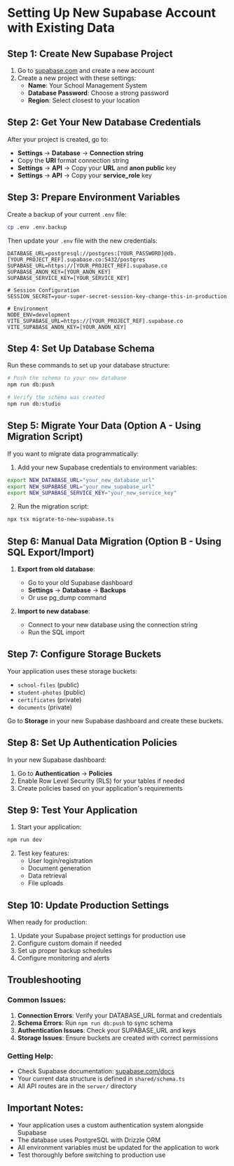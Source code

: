 # Setting Up New Supabase Account with Existing Data

## Step 1: Create New Supabase Project

1. Go to [supabase.com](https://supabase.com) and create a new account
2. Create a new project with these settings:
   - **Name**: Your School Management System
   - **Database Password**: Choose a strong password
   - **Region**: Select closest to your location

## Step 2: Get Your New Database Credentials

After your project is created, go to:
- **Settings** → **Database** → **Connection string**
- Copy the **URI** format connection string
- **Settings** → **API** → Copy your **URL** and **anon public** key
- **Settings** → **API** → Copy your **service_role** key

## Step 3: Prepare Environment Variables

Create a backup of your current `.env` file:
```bash
cp .env .env.backup
```

Then update your `.env` file with the new credentials:
```env
DATABASE_URL=postgresql://postgres:[YOUR_PASSWORD]@db.[YOUR_PROJECT_REF].supabase.co:5432/postgres
SUPABASE_URL=https://[YOUR_PROJECT_REF].supabase.co
SUPABASE_ANON_KEY=[YOUR_ANON_KEY]
SUPABASE_SERVICE_KEY=[YOUR_SERVICE_KEY]

# Session Configuration
SESSION_SECRET=your-super-secret-session-key-change-this-in-production

# Environment
NODE_ENV=development
VITE_SUPABASE_URL=https://[YOUR_PROJECT_REF].supabase.co
VITE_SUPABASE_ANON_KEY=[YOUR_ANON_KEY]
```

## Step 4: Set Up Database Schema

Run these commands to set up your database structure:

```bash
# Push the schema to your new database
npm run db:push

# Verify the schema was created
npm run db:studio
```

## Step 5: Migrate Your Data (Option A - Using Migration Script)

If you want to migrate data programmatically:

1. Add your new Supabase credentials to environment variables:
```bash
export NEW_DATABASE_URL="your_new_database_url"
export NEW_SUPABASE_URL="your_new_supabase_url"
export NEW_SUPABASE_SERVICE_KEY="your_new_service_key"
```

2. Run the migration script:
```bash
npx tsx migrate-to-new-supabase.ts
```

## Step 6: Manual Data Migration (Option B - Using SQL Export/Import)

1. **Export from old database**:
   - Go to your old Supabase dashboard
   - **Settings** → **Database** → **Backups**
   - Or use pg_dump command

2. **Import to new database**:
   - Connect to your new database using the connection string
   - Run the SQL import

## Step 7: Configure Storage Buckets

Your application uses these storage buckets:
- `school-files` (public)
- `student-photos` (public)
- `certificates` (private)
- `documents` (private)

Go to **Storage** in your new Supabase dashboard and create these buckets.

## Step 8: Set Up Authentication Policies

In your new Supabase dashboard:
1. Go to **Authentication** → **Policies**
2. Enable Row Level Security (RLS) for your tables if needed
3. Create policies based on your application's requirements

## Step 9: Test Your Application

1. Start your application:
```bash
npm run dev
```

2. Test key features:
   - User login/registration
   - Document generation
   - Data retrieval
   - File uploads

## Step 10: Update Production Settings

When ready for production:
1. Update your Supabase project settings for production use
2. Configure custom domain if needed
3. Set up proper backup schedules
4. Configure monitoring and alerts

## Troubleshooting

### Common Issues:

1. **Connection Errors**: Verify your DATABASE_URL format and credentials
2. **Schema Errors**: Run `npm run db:push` to sync schema
3. **Authentication Issues**: Check your SUPABASE_URL and keys
4. **Storage Issues**: Ensure buckets are created with correct permissions

### Getting Help:

- Check Supabase documentation: [supabase.com/docs](https://supabase.com/docs)
- Your current data structure is defined in `shared/schema.ts`
- All API routes are in the `server/` directory

## Important Notes:

- Your application uses a custom authentication system alongside Supabase
- The database uses PostgreSQL with Drizzle ORM
- All environment variables must be updated for the application to work
- Test thoroughly before switching to production use